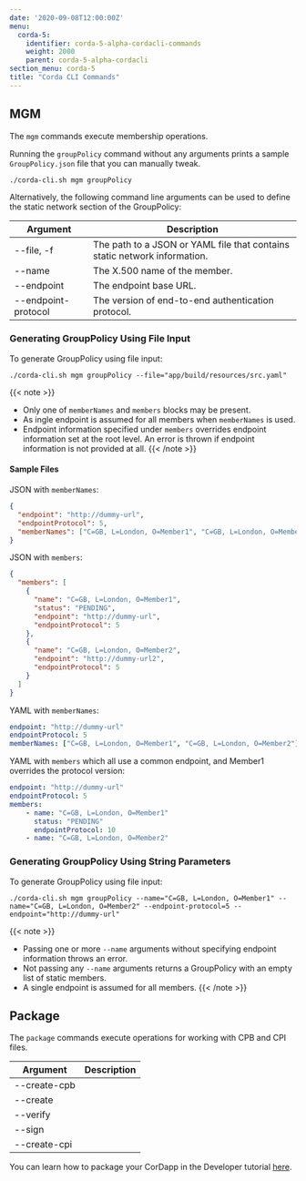 ```yaml
---
date: '2020-09-08T12:00:00Z'
menu:
  corda-5:
    identifier: corda-5-alpha-cordacli-commands
    weight: 2000
    parent: corda-5-alpha-cordacli
section_menu: corda-5
title: "Corda CLI Commands"
---
```

## MGM

The `mgm` commands execute membership operations.

Running the `groupPolicy` command without any arguments prints a sample `GroupPolicy.json` file that you can manually tweak.
```shell
./corda-cli.sh mgm groupPolicy
```
Alternatively, the following command line arguments can be used to define the static network section of the GroupPolicy:

| Argument            | Description                                                          |
|---------------------|----------------------------------------------------------------------|
| --file, -f          | The path to a JSON or YAML file that contains static network information. |
| --name              | The X.500 name of the member.          |
| --endpoint          | The endpoint base URL.             |
| --endpoint-protocol | The version of end-to-end authentication protocol.              |

### Generating GroupPolicy Using File Input

To generate GroupPolicy using file input:

```shell
./corda-cli.sh mgm groupPolicy --file="app/build/resources/src.yaml"
```
{{< note >}}
* Only one of `memberNames` and `members` blocks may be present.
* As ingle endpoint is assumed for all members when `memberNames` is used.
* Endpoint information specified under `members` overrides endpoint information set at the root level. An error is thrown if endpoint information is not provided at all.
{{< /note >}}
#### Sample Files

JSON with `memberNames`:
```json
{
  "endpoint": "http://dummy-url",
  "endpointProtocol": 5,
  "memberNames": ["C=GB, L=London, O=Member1", "C=GB, L=London, O=Member2"]
}
```

JSON with `members`:
```json
{
  "members": [
    {
      "name": "C=GB, L=London, O=Member1",
      "status": "PENDING",
      "endpoint": "http://dummy-url",
      "endpointProtocol": 5
    },
    {
      "name": "C=GB, L=London, O=Member2",
      "endpoint": "http://dummy-url2",
      "endpointProtocol": 5
    }
  ]
}
```

YAML with `memberNames`:
```yaml
endpoint: "http://dummy-url"
endpointProtocol: 5
memberNames: ["C=GB, L=London, O=Member1", "C=GB, L=London, O=Member2"]
```

YAML with `members` which all use a common endpoint, and Member1 overrides the protocol version:
```yaml
endpoint: "http://dummy-url"
endpointProtocol: 5
members:
    - name: "C=GB, L=London, O=Member1"
      status: "PENDING"
      endpointProtocol: 10
    - name: "C=GB, L=London, O=Member2"
```

### Generating GroupPolicy Using String Parameters

To generate GroupPolicy using file input:
```shell
./corda-cli.sh mgm groupPolicy --name="C=GB, L=London, O=Member1" --name="C=GB, L=London, O=Member2" --endpoint-protocol=5 --endpoint="http://dummy-url"
```
{{< note >}}
* Passing one or more `--name` arguments without specifying endpoint information throws an error.
* Not passing any `--name` arguments returns a GroupPolicy with an empty list of static members.
* A single endpoint is assumed for all members.
{{< /note >}}

## Package
The `package` commands execute operations for working with CPB and CPI files.

| Argument            | Description                                                          |
|---------------------|----------------------------------------------------------------------|
| --create-cpb         |  |
| --create         | |
| --verify         | |
| --sign         | |
| --create-cpi         | |

You can learn how to package your CorDapp in the Developer tutorial [here](../../developing/tutorials/packaging.html).
